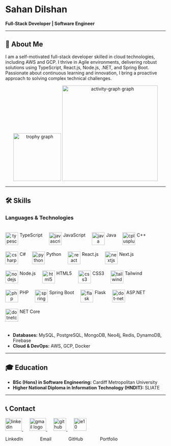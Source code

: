 # **Sahan Dilshan**

**Full-Stack Developer | Software Engineer**


---

## 🌟 **About Me**

I am a self-motivated full-stack developer skilled in cloud technologies, including AWS and GCP. I thrive in Agile environments, delivering robust solutions using TypeScript, React.js, Node.js, .NET, and Spring Boot. Passionate about continuous learning and innovation, I bring a proactive approach to solving complex technical challenges.

<div align="center">
  <img src="https://github-profile-trophy.vercel.app?username=sahan-Dil&theme=dracula&column=-1&row=1&margin-w=8&margin-h=8&no-bg=false&no-frame=false&order=4" height="150" alt="trophy graph"  />
  <img src="https://github-readme-activity-graph.vercel.app/graph?username=sahan-Dil&radius=16&theme=react&area=true&order=5" height="300" alt="activity-graph graph"  />
</div>

---

## 🛠️ **Skills**

### **Languages & Technologies**
<div align="left" style="display: flex; flex-wrap: wrap; gap: 20px; padding: 20px 0; flex-direction: row">
  <div align="center" style="display: inline-flex; gap: 5px;">
    <img src="https://cdn.jsdelivr.net/gh/devicons/devicon/icons/typescript/typescript-original.svg" height="40" alt="typescript logo"  />
    <span>TypeScript</span>
  </div>
  
  <div align="center" style="display: inline-flex;  gap: 5px;">
    <img src="https://cdn.jsdelivr.net/gh/devicons/devicon/icons/javascript/javascript-original.svg" height="40" alt="javascript logo"  />
    <span>JavaScript</span>
  </div>
  
  <div align="center" style="display: inline-flex; gap: 5px;">
    <img src="https://cdn.jsdelivr.net/gh/devicons/devicon/icons/java/java-original.svg" height="40" alt="java logo"  />
    <span>Java</span>
  </div>
  
  <div align="center" style="display: inline-flex; gap: 5px;">
    <img src="https://cdn.jsdelivr.net/gh/devicons/devicon/icons/cplusplus/cplusplus-original.svg" height="40" alt="cplusplus logo"  />
    <span>C++</span>
  </div>
  
  <div align="center" style="display: inline-flex; gap: 5px;">
    <img src="https://cdn.jsdelivr.net/gh/devicons/devicon/icons/csharp/csharp-original.svg" height="40" alt="csharp logo"  />
    <span>C#</span>
  </div>
  
  <div align="center" style="display: inline-flex; gap: 5px;">
    <img src="https://cdn.jsdelivr.net/gh/devicons/devicon/icons/python/python-original.svg" height="40" alt="python logo"  />
    <span>Python</span>
  </div>
  
  <div align="center" style="display: inline-flex; gap: 5px;">
    <img src="https://cdn.jsdelivr.net/gh/devicons/devicon/icons/react/react-original.svg" height="40" alt="react logo"  />
    <span>React.js</span>
  </div>
  
  <div align="center" style="display: inline-flex; gap: 5px;">
    <img src="https://cdn.jsdelivr.net/gh/devicons/devicon/icons/nextjs/nextjs-original.svg" height="40" alt="nextjs logo"  />
    <span>Next.js</span>
  </div>
  
  <div align="center" style="display: inline-flex; gap: 5px;">
    <img src="https://cdn.jsdelivr.net/gh/devicons/devicon/icons/nodejs/nodejs-original.svg" height="40" alt="nodejs logo"  />
    <span>Node.js</span>
  </div>
  
  <div align="center" style="display: inline-flex; gap: 5px;">
    <img src="https://cdn.jsdelivr.net/gh/devicons/devicon/icons/html5/html5-original.svg" height="40" alt="html5 logo"  />
    <span>HTML5</span>
  </div>
  
  <div align="center" style="display: inline-flex; gap: 5px;">
    <img src="https://cdn.jsdelivr.net/gh/devicons/devicon/icons/css3/css3-original.svg" height="40" alt="css3 logo"  />
    <span>CSS3</span>
  </div>
  
  <div align="center" style="display: inline-flex; gap: 5px;">
    <img src="https://cdn.jsdelivr.net/gh/devicons/devicon/icons/tailwindcss/tailwindcss-original-wordmark.svg" height="40" alt="tailwindcss logo"  />
    <span>Tailwind</span>
  </div>
  
  <div align="center" style="display: inline-flex; gap: 5px;">
    <img src="https://cdn.jsdelivr.net/gh/devicons/devicon/icons/php/php-original.svg" height="40" alt="php logo"  />
    <span>PHP</span>
  </div>
  
  <div align="center" style="display: inline-flex; gap: 5px;">
    <img src="https://cdn.jsdelivr.net/gh/devicons/devicon/icons/spring/spring-original.svg" height="40" alt="spring logo"  />
    <span>Spring Boot</span>
  </div>
  
  <div align="center" style="display: inline-flex; gap: 5px;">
    <img src="https://skillicons.dev/icons?i=flask" height="40" alt="flask logo"  />
    <span>Flask</span>
  </div>
  
  <div align="center" style="display: inline-flex; gap: 5px;">
    <img src="https://cdn.jsdelivr.net/gh/devicons/devicon/icons/dot-net/dot-net-original.svg" height="40" alt="dot-net logo"  />
    <span>ASP.NET</span>
  </div>
  
  <div align="center" style="display: inline-flex; gap: 5px;">
    <img src="https://cdn.jsdelivr.net/gh/devicons/devicon/icons/dotnetcore/dotnetcore-original.svg" height="40" alt="dotnetcore logo"  />
    <span>NET Core</span>
  </div>
</div>

- **Databases:** MySQL, PostgreSQL, MongoDB, Neo4j, Redis, DynamoDB, Firebase
- **Cloud & DevOps:** AWS, GCP, Docker

---

## 🎓 **Education**

- **BSc (Hons) in Software Engineering:** Cardiff Metropolitan University
- **Higher National Diploma in Information Technology (HNDIT):** SLIATE

---

## 📞 **Contact**



<div align="left" >
  <a href="https://linkedin.com/in/sahan-dilshan-profile" target="_blank">
    <img src="https://raw.githubusercontent.com/maurodesouza/profile-readme-generator/master/src/assets/icons/social/linkedin/default.svg" width="52" height="40" alt="linkedin logo"  />
  </a>&nbsp;&nbsp;&nbsp;&nbsp;
  <a href="mailto:sahandilshan.contact@gmail.com" target="_blank">
    <img src="https://raw.githubusercontent.com/maurodesouza/profile-readme-generator/master/src/assets/icons/social/gmail/default.svg" width="52" height="40" alt="gmail logo"  />
  </a>&nbsp;&nbsp;&nbsp;&nbsp;
   <a href="https://github.com/Sahan-Dil" target="_blank">
    <img src="https://skillicons.dev/icons?i=github" height="40" alt="github logo"  />
  </a>&nbsp;&nbsp;&nbsp;&nbsp;
  <a href="https://sahandilshan.vercel.app" target="_blank">
    <img src="https://cdn.jsdelivr.net/gh/devicons/devicon/icons/ie10/ie10-original.svg" height="40" alt="ie10 logo"  />
  </a>
</div>

<p align="left">
  <a href="https://linkedin.com/in/sahan-dilshan-profile" target="_blank" style="text-decoration: none; margin-right: 30px;">
    LinkedIn
  </a>&nbsp;&nbsp;&nbsp;&nbsp;
  <a href="mailto:sahandilshan.contact@gmail.com" target="_blank" style="text-decoration: none; margin-right: 30px;">
    Email
  </a>&nbsp;&nbsp;&nbsp;&nbsp;
  <a href="https://github.com/Sahan-Dil" target="_blank" style="text-decoration: none; margin-right: 30px;">
    GitHub
  </a>&nbsp;&nbsp;&nbsp;&nbsp;
  <a href="https://sahandilshan.vercel.app" target="_blank" style="text-decoration: none;">
    Portfolio
  </a>
</p>



